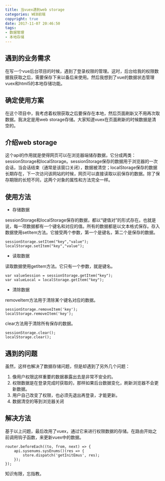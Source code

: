 ```yaml
---
title: 当vuex遇到web storage
categories: WEB前端
copyright: true
date: 2017-11-07 20:46:50
tags:
- 数据管理
- 本地存储
---
```

## 遇到的业务需求

在写一个vue后台项目的时候，遇到了登录权限的管理。这时，后台给我的权限数据我获取之后，需要保存下来以备后来使用。然后我想到了vue的数据状态管理vuex和html5的本地存储功能。
<!--more-->
## 确定使用方案

在这个项目中，我考虑着权限获取之后要保存在本地，然后页面刷新又不用再次取数据。我决定是用web storage存储。大家知道vuex在页面刷新的时候数据是清空的。

## 介绍web storage

这个api的作用就是使得网页可以在浏览器端储存数据，它分成两类：sessionStorage和localStorage。sessionStorage保存的数据用于浏览器的一次会话，当会话结束（通常是该窗口关闭），数据被清空；localStorage保存的数据长期存在，下一次访问该网站的时候，网页可以直接读取以前保存的数据。除了保存期限的长短不同，这两个对象的属性和方法完全一样。

## 使用方法

* 存储数据

sessionStorage和localStorage保存的数据，都以“键值对”的形式存在。也就是说，每一项数据都有一个键名和对应的值。所有的数据都是以文本格式保存。存入数据使用setItem方法。它接受两个参数，第一个是键名，第二个是保存的数据。

~~~
sessionStorage.setItem("key","value");
localStorage.setItem("key","value");
~~~

* 读取数据

读取数据使用getItem方法。它只有一个参数，就是键名。

~~~
var valueSession = sessionStorage.getItem("key");
var valueLocal = localStorage.getItem("key");
~~~

* 清除数据

removeItem方法用于清除某个键名对应的数据。

~~~
sessionStorage.removeItem('key');
localStorage.removeItem('key');
~~~

clear方法用于清除所有保存的数据。

~~~
sessionStorage.clear();
localStorage.clear(); 
~~~
## 遇到的问题

虽然，这样也解决了数据存储问题，但是却遇到了另外几个问题：

1. 像用户权限这样重要的数据暴露出去是非常不安全的。
2. 权限数据是在登录完成时获取的，那样如果后台数据变化，刷新浏览器不会更新数据。
3. 用户自己改变了权限，也必须先退出再登录，才能更新。
4. 数据清空的等到浏览器关闭

## 解决方法

基于以上问题，最后改用了vuex，通过它来进行权限数据的存储。在路由开始之前调用钩子函数，来更新vuex中的数据。

~~~
router.beforeEach((to, from, next) => {
    api.sysenums.sysEnums()(res => {
        store.dispatch('getInitEmus', res);
    });
});
~~~
知识有限，忘指教。
